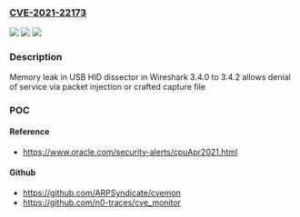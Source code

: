 ### [CVE-2021-22173](https://cve.mitre.org/cgi-bin/cvename.cgi?name=CVE-2021-22173)
![](https://img.shields.io/static/v1?label=Product&message=Wireshark&color=blue)
![](https://img.shields.io/static/v1?label=Version&message=n%2Fa&color=blue)
![](https://img.shields.io/static/v1?label=Vulnerability&message=Missing%20release%20of%20memory%20after%20effective%20lifetime%20in%20Wireshark&color=brighgreen)

### Description

Memory leak in USB HID dissector in Wireshark 3.4.0 to 3.4.2 allows denial of service via packet injection or crafted capture file

### POC

#### Reference
- https://www.oracle.com/security-alerts/cpuApr2021.html

#### Github
- https://github.com/ARPSyndicate/cvemon
- https://github.com/n0-traces/cve_monitor

